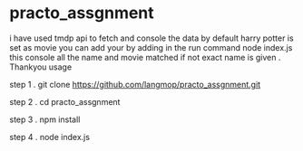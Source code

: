 # practo_assgnment

i have used tmdp api to fetch and console the data by default harry potter is set as movie you can add your by adding in the run command node index.js <your movie>
  this console all the name and movie matched if not exact name is given . Thankyou
usage 

step 1 . git clone https://github.com/langmop/practo_assgnment.git

step 2 . cd practo_assgnment

step 3 . npm install 

step 4 . node index.js <movie name>
